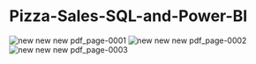 # Pizza-Sales-SQL-and-Power-BI
![new new new pdf_page-0001](https://github.com/ShivaniSahu19/Pizza-Sales-SQL-and-Power-BI/assets/152947608/b643bbbe-ccef-4561-8e9a-605733623a93)
![new new new pdf_page-0002](https://github.com/ShivaniSahu19/Pizza-Sales-SQL-and-Power-BI/assets/152947608/cbd94818-02a5-4392-b58e-891256e02dc2)
![new new new pdf_page-0003](https://github.com/ShivaniSahu19/Pizza-Sales-SQL-and-Power-BI/assets/152947608/398d643a-9019-49d2-ba63-4e65a8cfd6ca)
